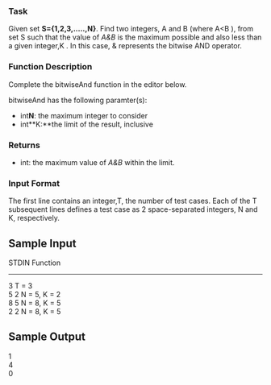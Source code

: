 ### Task
Given set **S={1,2,3,.....,N}**. Find two integers, A and B (where A<B ), from set S such that the value of *A&B* is the maximum possible and also less than a given integer,K . In this case, & represents the bitwise AND operator.

### Function Description
Complete the bitwiseAnd function in the editor below.

bitwiseAnd has the following paramter(s):
- int**N**: the maximum integer to consider
- int**K:**the limit of the result, inclusive

### Returns
- int: the maximum value of  *A&B*  within the limit.

### Input Format

The first line contains an integer,T, the number of test cases.
Each of the T subsequent lines defines a test case as 2 space-separated integers, N and K, respectively.


## Sample Input

STDIN   Function
-----   --------
3       T = 3  
5 2     N = 5, K = 2  
8 5     N = 8, K = 5  
2 2     N = 8, K = 5  
## Sample Output  

1  
4  
0  
